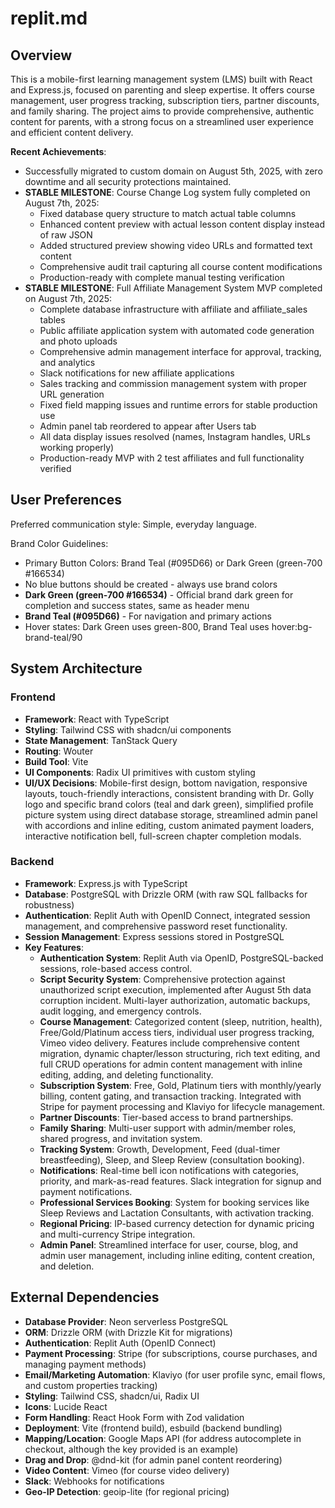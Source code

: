 # replit.md

## Overview

This is a mobile-first learning management system (LMS) built with React and Express.js, focused on parenting and sleep expertise. It offers course management, user progress tracking, subscription tiers, partner discounts, and family sharing. The project aims to provide comprehensive, authentic content for parents, with a strong focus on a streamlined user experience and efficient content delivery.

**Recent Achievements**: 
- Successfully migrated to custom domain on August 5th, 2025, with zero downtime and all security protections maintained.
- **STABLE MILESTONE**: Course Change Log system fully completed on August 7th, 2025:
  - Fixed database query structure to match actual table columns 
  - Enhanced content preview with actual lesson content display instead of raw JSON
  - Added structured preview showing video URLs and formatted text content
  - Comprehensive audit trail capturing all course content modifications
  - Production-ready with complete manual testing verification
- **STABLE MILESTONE**: Full Affiliate Management System MVP completed on August 7th, 2025:
  - Complete database infrastructure with affiliate and affiliate_sales tables
  - Public affiliate application system with automated code generation and photo uploads
  - Comprehensive admin management interface for approval, tracking, and analytics
  - Slack notifications for new affiliate applications
  - Sales tracking and commission management system with proper URL generation
  - Fixed field mapping issues and runtime errors for stable production use
  - Admin panel tab reordered to appear after Users tab
  - All data display issues resolved (names, Instagram handles, URLs working properly)
  - Production-ready MVP with 2 test affiliates and full functionality verified

## User Preferences

Preferred communication style: Simple, everyday language.

Brand Color Guidelines:
- Primary Button Colors: Brand Teal (#095D66) or Dark Green (green-700 #166534)
- No blue buttons should be created - always use brand colors
- **Dark Green (green-700 #166534)** - Official brand dark green for completion and success states, same as header menu
- **Brand Teal (#095D66)** - For navigation and primary actions
- Hover states: Dark Green uses green-800, Brand Teal uses hover:bg-brand-teal/90

## System Architecture

### Frontend
- **Framework**: React with TypeScript
- **Styling**: Tailwind CSS with shadcn/ui components
- **State Management**: TanStack Query
- **Routing**: Wouter
- **Build Tool**: Vite
- **UI Components**: Radix UI primitives with custom styling
- **UI/UX Decisions**: Mobile-first design, bottom navigation, responsive layouts, touch-friendly interactions, consistent branding with Dr. Golly logo and specific brand colors (teal and dark green), simplified profile picture system using direct database storage, streamlined admin panel with accordions and inline editing, custom animated payment loaders, interactive notification bell, full-screen chapter completion modals.

### Backend
- **Framework**: Express.js with TypeScript
- **Database**: PostgreSQL with Drizzle ORM (with raw SQL fallbacks for robustness)
- **Authentication**: Replit Auth with OpenID Connect, integrated session management, and comprehensive password reset functionality.
- **Session Management**: Express sessions stored in PostgreSQL
- **Key Features**:
    - **Authentication System**: Replit Auth via OpenID, PostgreSQL-backed sessions, role-based access control.
    - **Script Security System**: Comprehensive protection against unauthorized script execution, implemented after August 5th data corruption incident. Multi-layer authorization, automatic backups, audit logging, and emergency controls.
    - **Course Management**: Categorized content (sleep, nutrition, health), Free/Gold/Platinum access tiers, individual user progress tracking, Vimeo video delivery. Features include comprehensive content migration, dynamic chapter/lesson structuring, rich text editing, and full CRUD operations for admin content management with inline editing, adding, and deleting functionality.
    - **Subscription System**: Free, Gold, Platinum tiers with monthly/yearly billing, content gating, and transaction tracking. Integrated with Stripe for payment processing and Klaviyo for lifecycle management.
    - **Partner Discounts**: Tier-based access to brand partnerships.
    - **Family Sharing**: Multi-user support with admin/member roles, shared progress, and invitation system.
    - **Tracking System**: Growth, Development, Feed (dual-timer breastfeeding), Sleep, and Sleep Review (consultation booking).
    - **Notifications**: Real-time bell icon notifications with categories, priority, and mark-as-read features. Slack integration for signup and payment notifications.
    - **Professional Services Booking**: System for booking services like Sleep Reviews and Lactation Consultants, with activation tracking.
    - **Regional Pricing**: IP-based currency detection for dynamic pricing and multi-currency Stripe integration.
    - **Admin Panel**: Streamlined interface for user, course, blog, and admin user management, including inline editing, content creation, and deletion.

## External Dependencies

- **Database Provider**: Neon serverless PostgreSQL
- **ORM**: Drizzle ORM (with Drizzle Kit for migrations)
- **Authentication**: Replit Auth (OpenID Connect)
- **Payment Processing**: Stripe (for subscriptions, course purchases, and managing payment methods)
- **Email/Marketing Automation**: Klaviyo (for user profile sync, email flows, and custom properties tracking)
- **Styling**: Tailwind CSS, shadcn/ui, Radix UI
- **Icons**: Lucide React
- **Form Handling**: React Hook Form with Zod validation
- **Deployment**: Vite (frontend build), esbuild (backend bundling)
- **Mapping/Location**: Google Maps API (for address autocomplete in checkout, although the key provided is an example)
- **Drag and Drop**: @dnd-kit (for admin panel content reordering)
- **Video Content**: Vimeo (for course video delivery)
- **Slack**: Webhooks for notifications
- **Geo-IP Detection**: geoip-lite (for regional pricing)
